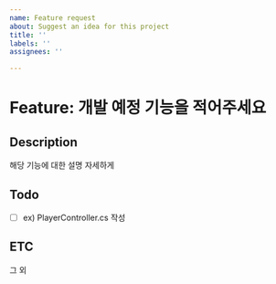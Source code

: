 ```yaml
---
name: Feature request
about: Suggest an idea for this project
title: ''
labels: ''
assignees: ''

---
```


# Feature: 개발 예정 기능을 적어주세요

## Description

해당 기능에 대한 설명 자세하게

## Todo

- [ ] ex) PlayerController.cs 작성

## ETC

그 외
